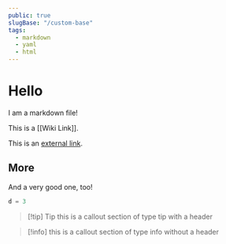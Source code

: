 ```yaml
---
public: true
slugBase: "/custom-base"
tags:
  - markdown
  - yaml
  - html
---
```


# Hello

I am a markdown file!

This is a [[Wiki Link]].

This is an [external link](https://www.google.com).

## More

And a very good one, too!

```elixir
d = 3
```

> [!tip] Tip
> this is a callout section of type tip with a header

> [!info] this is a callout section of type info without a header
